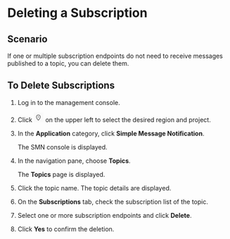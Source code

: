 # Deleting a Subscription<a name="smn_ug_0011"></a>

## Scenario<a name="section1096310245314"></a>

If one or multiple subscription endpoints do not need to receive messages published to a topic, you can delete them.

## To Delete Subscriptions<a name="section8783714161315"></a>

1.  Log in to the management console.
2.  Click  ![](figures/icon-region.png)  on the upper left to select the desired region and project.
3.  In the  **Application**  category, click  **Simple Message Notification**.

    The SMN console is displayed.

4.  In the navigation pane, choose  **Topics**.

    The  **Topics**  page is displayed.

5.  Click the topic name. The topic details are displayed.
6.  On the  **Subscriptions**  tab, check the subscription list of the topic.
7.  Select one or more subscription endpoints and click  **Delete**.
8.  Click  **Yes**  to confirm the deletion.

